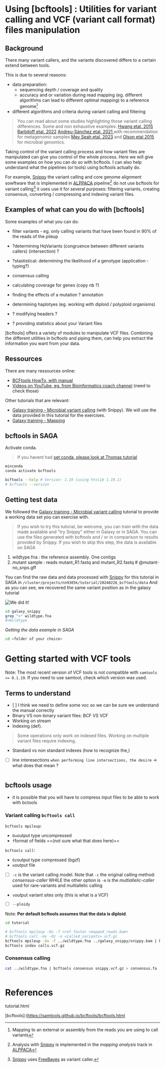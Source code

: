 # Using [bcftools] : Utilities for variant calling and VCF (variant call format) files manipulation

## Background

There many variant callers, and the variants discovered differe to a certain extend between tools. 

This is due to several reasons: 
- data preparation:
  - sequencing depth / coverage and quality
  - accuracy and or variation during read mapping (eg. different algorithms can lead to different optimal mapping) to a reference genome[^1]
- different algorithms and criteria during variant calling and filtering

> You can read about some studies highlighting those variant calling differences. Some and non exhaustive examples:
> [Hwang etal. 2015](https://www.nature.com/articles/srep17875)
> [Barbitoff etal. 2022](https://bmcgenomics.biomedcentral.com/articles/10.1186/s12864-022-08365-3) 
> [Andreu-Sánchez etal. 2021 ](https://www.frontiersin.org/journals/genetics/articles/10.3389/fgene.2021.648229/full) with recommendation for metagenomic samples 
> [Mey Seah etal. 2023](https://journals.asm.org/doi/10.1128/jcm.01842-22) and [Olson etal 2015](https://www.ncbi.nlm.nih.gov/pmc/articles/PMC4493402/) for microbial genomics.


Taking control of the variant calling process and how variant files are manipulated can give you control of the whole process.
Here we will give some examples on how you can do so with bcftools. 
I can also help understand what the pipelines (or tools) using bcftools actually do. 

For example, [Snippy] the variant calling and core genome alignment sowftware that is implemented in [ALPPACA] pipeline[^2] do not use bcftools for variant calling[^3] it uses use it for several purposes: filtering variants, creating consensus, converting / compressing and indexing variant files.


[^1]: Mapping to an external or assembly from the reads you are using to call variants

[^2]: Analysis with [Snippy] is implemented in the _mapping analysis_ track in [ALPPACA]

[^3]: [Snippy] uses [FreeBayes](https://github.com/freebayes/freebayes) as variant caller.

## Examples of what can you do with [bcftools]

Some examples of what you can do:

- filter variants - eg. only calling variants that have been found in 90% of the reads of the pileup
- ?determining HqVariants (congruence between different variants callers) (intersection) ?
- ?stastistical: determining the likelihood of a genotype (application - typing?)
- consensus calling
- calculating coverage for genes (copy nb ?) 
- finding the effects of a mutation ? annotation
- determining haplotyes (eg. working with diploid / polyploid organisms)

- ? modifying headers ?
- ? providing statistics about your Variant files

[bcftools] offers a variety of modules to manipulate VCF files. Combining the different utilities in bcftools and piping them,
can help you extract the information you want from your data.

## Ressources

There are many ressources online:

- [BCFtools HowTo, with manual](https://samtools.github.io/bcftools/howtos/index.html)
- [Videos on YouTube, eg. from Bioinformatics coach channel](https://www.youtube.com/@bioinformaticscoach) (need to check those)

Other tutorials that are relevant: 
- [Galaxy training - Microbial variant calling] (with Snippy). We will use the data provided in this tutorial for the exercises. 
- [Galaxy training - Mapping]


## bcftools in SAGA 

Activate conda.
> If you havent had [set conda, please look at Thomas tutorial](https://nvi-documentation.readthedocs.io/en/latest/tools/setting_up_conda.html)

```bash
minconda 
conda activate bcftools

bcftools --help # Version: 1.19 (using htslib 1.19.1)
# bcftools --version
```

## Getting test data 
We followed the [Galaxy training - Microbial variant calling] tutorial to provide a working data set you can exercise with.
> If you wish to try this tutorial, be welcome, you can train with the data made available and "try Snippy" either in Galaxy or in SAGA. 
> You can use the files generated with bcftools and / or in comparison to results provided by Snippy. 
> If you wish to skip this step, the data is available on SAGA 

<!-- I checked - We get the same variant positions as presented in the tutorial.
We can eventually include the jbrowse
--> 

1. wildtype.fna : the reference assembly. One contigs 
2. mutant sample : reads mutant_R1.fastq and mutant_R2.fastq # @mutant-no_snps.gff

You can find the raw data and data processed with [Snippy] for this tutorial in SAGA in `/cluster/projects/nn9305k/tutorial/20240226_bcftools/data`
And as you can see, we recovered the same variant position as in the galaxy tutorial

![We did it!](./bcftools_image1.png)

```bash
cd galaxy_snippy
grep ">" wildtype.fna 
#>Wildtype
```  


_Getting the data example in SAGA_

```bash
cd <folder of your choice> 
```  


# Getting started with VCF tools 

Note: The most recent version of VCF tools is not compatible with `samtools <= 0.1.19`. If you need to use samtool, check which version was used.

## Terms to understand
- [ ] I think we need to define some voc so we can be sure we understand the manual correctly
- Binary VS non-binary variant files: BCF VS VCF
- Working on stream
- Indexing (def). 
> Some operations only work on indexed files. Working on multiple variant files require indexing.

- Standard vs non standard indexes (how to recognize the,)
- [ ] line interesections `when performing line intersections, the desire` -> what does that mean ? 

```bash
```

## bcftools usage 
- it is possible that you will have to compress input files to be able to work with bctools


<!-- 
The utility is installed in samtools : my trial did not work So starting from scratch
```bash
cd galaxy_snippy
bgzip -r snippy.vcf # snippy.vcf.gzi
bgzip <snippy.vcf > snippy.vcf.gz
```
--> 
### Variant calling `bcftools call`


`bcftools mpileup`: 
- `Ou`output type uncompressed
- `f`format of fields ==(not sure what that does here)== 

`bcftools call`:
- `Oz`output type compressed (bgzf)
- `o`output file
-[ ] `-c` is the variant calling model. Note that `-c` the original calling method:  _consensus-caller_ WHILE the other option is `-m` is the _multiallelic-caller_ used for rare-variants and multiallelic calling
- `v`output variant sites only (this is what is a VCF)
-[ ] `--ploidy` 


<!-- caller modesl 
- `consensus-caller`: `-c`consensus caller - original model calling method
- `multiallelic-caller`: `-m` model multiallelic-caller_ used for rare-variants and multiallelic calling
--> 

<!-- Ploidy encoding : we need to understand that correctly
? 0 : expected all sites no polymorphism, 1: expected haploid, 2: expected diploid.
Its actually not organism ploidy per see but what is expected during the process of calling (so can be major/minor variants, ...)

https://www.biostars.org/p/318151/
Coding with respect to dosage of the minor allele e.g. If we have a biallelic loci with T and G, and say G is a minor allele, the 3 possible genotypes will be coded as follows: TT=0, TG=1, and GG = 2

Ok in VCF file: maximum ploidy among all samples that are used ! (so not of the organism)

--> 
Note:
**Per default bcftools assumes that the data is diploid**.
<!-- 
DOES THIS MAKE SENSE - what are we actually calling ? See p26 of VCF  - Genotype in the field 
The organism we have is haploid. But the ploidy employed in VCF format is what is expected from variant calls. 
0: Expectation of unique bases in pileup. (Haploid, no variants - eg exact clones)
1: Expectation of one majoritary base in pileup (and 1 minor) eg. (Haploid) - for calling minor variants eg. (because you have a population of organisms) 
2: Expectation of two majority bases in pileup (eg. diploid or eg. admixture of population of haploid organisms)
different encoding ... and expectations
-->
```bash
cd tutorial

# bcftools mpileup -Ou -f <ref.fasta> <mapped_reads.bam> 
# bcftools call -mv -Oz -o <called_variants>.vcf.gz
bcftools mpileup -Ou -f ../wildtype.fna ../galaxy_snippy/snippy.bam | bcftools call -v -Oz --ploidy 1 -co calls.vcf.gz
bcftools index calls.vcf.gz

```

### Consensus calling 

```bash
cat ../wildtype.fna | bcftools consensus snippy.vcf.gz > consensus.fa
```

```bash

```



<!-- REFERENCES Repeated-->

# References

[Galaxy training - Mapping]:https://training.galaxyproject.org/training-material/topics/sequence-analysis/tutorials/mapping/tutorial.html

[Galaxy training - Microbial variant calling]:https://training.galaxyproject.org/training-material/topics/variant-analysis/tutorials/microbial-variants/
tutorial.html

[bcftools]:(https://samtools.github.io/bcftools/bcftools.html

[Snippy]: https://github.com/tseemann/snippy

[ALPPACA]:https://github.com/NorwegianVeterinaryInstitute/ALPPACA/tree/master

[FreeBayes]:https://github.com/freebayes/freebayes

<!-- Coordinates
29,439..29,515 The one in tutorial
47299
--> 